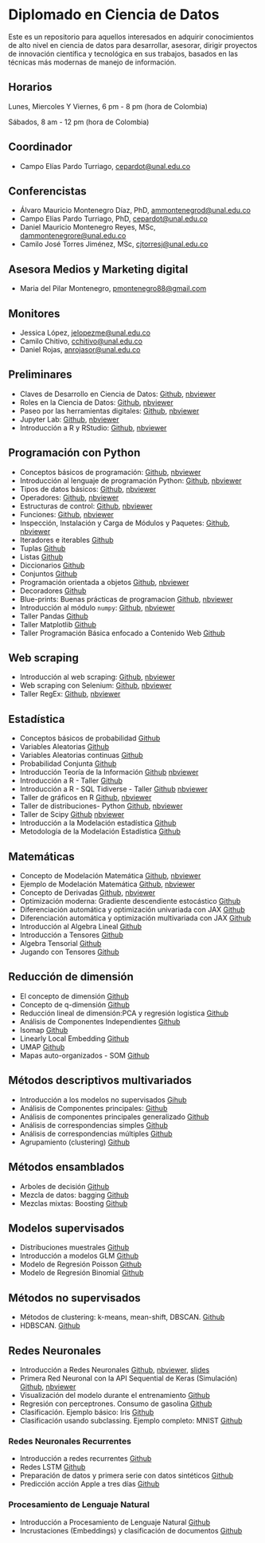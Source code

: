 # Diplomado en Ciencia de Datos
Este es un repositorio para aquellos interesados en adquirir conocimientos de alto nivel en ciencia de datos  para desarrollar, asesorar, dirigir proyectos de innovación científica y tecnológica en sus trabajos, basados en las técnicas más modernas de manejo de información.

## Horarios 
Lunes, Miercoles Y Viernes, 6 pm - 8 pm (hora de Colombia) 

Sábados, 8 am - 12 pm (hora de Colombia)

## Coordinador
- Campo Elías Pardo Turriago, cepardot@unal.edu.co

## Conferencistas 
- Álvaro Mauricio Montenegro Díaz, PhD, ammontenegrod@unal.edu.co 
- Campo Elías Pardo Turriago, PhD, cepardot@unal.edu.co
- Daniel Mauricio Montenegro Reyes, MSc, dammontenegrore@unal.edu.co
- Camilo José Torres Jiménez, MSc, cjtorresj@unal.edu.co  

## Asesora Medios y Marketing digital
- Maria del Pilar Montenegro, pmontenegro88@gmail.com

## Monitores
- Jessica López, jelopezme@unal.edu.co
- Camilo Chitivo, cchitivo@unal.edu.co
- Daniel Rojas, anrojasor@unal.edu.co

## Preliminares
- Claves de Desarrollo en Ciencia de Datos: 
[Github](https://github.com/AprendizajeProfundo/diplomado-ciencia-de-datos/blob/main/A_Preliminares/Cuadernos/ds_claves_desarrollo.ipynb), 
[nbviewer](https://nbviewer.org/github/AprendizajeProfundo/diplomado-ciencia-de-datos/blob/main/A_Preliminares/Cuadernos/ds_claves_desarrollo.ipynb)
- Roles en la Ciencia de Datos: 
[Github](https://github.com/AprendizajeProfundo/diplomado-ciencia-de-datos/blob/main/A_Preliminares/Cuadernos/ds_Roles_Data_science.ipynb), 
[nbviewer](https://nbviewer.org/github/AprendizajeProfundo/diplomado-ciencia-de-datos/blob/main/A_Preliminares/Cuadernos/ds_Roles_Data_science.ipynb)
- Paseo por las herramientas digitales: 
[Github](https://github.com/AprendizajeProfundo/diplomado-ciencia-de-datos/blob/main/A_Preliminares/Cuadernos/Herramientas_Digitales.ipynb), 
[nbviewer](https://nbviewer.org/github/AprendizajeProfundo/diplomado-ciencia-de-datos/blob/main/A_Preliminares/Cuadernos/Herramientas_Digitales.ipynb)
- Jupyter Lab: 
[Github](https://github.com/AprendizajeProfundo/diplomado-ciencia-de-datos/blob/main/A_Preliminares/Cuadernos/Intro_Jupyter.ipynb), 
[nbviewer](https://nbviewer.org/github/AprendizajeProfundo/diplomado-ciencia-de-datos/blob/main/A_Preliminares/Cuadernos/Intro_Jupyter.ipynb)
- Introducción a R y RStudio: 
[Github](https://github.com/AprendizajeProfundo/diplomado-ciencia-de-datos/blob/main/A_Preliminares/Cuadernos/Introduccion2RyRStudio.ipynb), 
[nbviewer](https://nbviewer.org/github/AprendizajeProfundo/diplomado-ciencia-de-datos/blob/main/A_Preliminares/Cuadernos/Introduccion2RyRStudio.ipynb)

## Programación con Python
- Conceptos básicos de programación: 
[Github](https://github.com/AprendizajeProfundo/diplomado-ciencia-de-datos/blob/main/Programaci%C3%B3n-Python/Cuadernos/py_0000_Conceptos_Basicos.ipynb), 
[nbviewer](https://nbviewer.org/github/AprendizajeProfundo/diplomado-ciencia-de-datos/blob/main/Programaci%C3%B3n-Python/Cuadernos/py_0000_Conceptos_Basicos.ipynb)
- Introducción al lenguaje de programación Python: 
[Github](https://github.com/AprendizajeProfundo/diplomado-ciencia-de-datos/blob/main/Programaci%C3%B3n-Python/Cuadernos/py_0010_Intro_Python.ipynb), 
[nbviewer](https://nbviewer.org/github/AprendizajeProfundo/diplomado-ciencia-de-datos/blob/main/Programaci%C3%B3n-Python/Cuadernos/py_0010_Intro_Python.ipynb)
- Tipos de datos básicos: 
[Github](https://github.com/AprendizajeProfundo/diplomado-ciencia-de-datos/blob/main/Programaci%C3%B3n-Python/Cuadernos/py_0020_Tipos_Datos_Basicos.ipynb), 
[nbviewer](https://nbviewer.org/github/AprendizajeProfundo/diplomado-ciencia-de-datos/blob/main/Programaci%C3%B3n-Python/Cuadernos/py_0020_Tipos_Datos_Basicos.ipynb)
- Operadores: 
[Github](https://github.com/AprendizajeProfundo/diplomado-ciencia-de-datos/blob/main/Programaci%C3%B3n-Python/Cuadernos/py_0030_Operadores.ipynb), 
[nbviewer](https://nbviewer.org/github/AprendizajeProfundo/diplomado-ciencia-de-datos/blob/main/Programaci%C3%B3n-Python/Cuadernos/py_0030_Operadores.ipynb)
- Estructuras de control: 
[Github](https://github.com/AprendizajeProfundo/diplomado-ciencia-de-datos/blob/main/Programaci%C3%B3n-Python/Cuadernos/py_0040_Estructuras_de_Control.ipynb), 
[nbviewer](https://nbviewer.org/github/AprendizajeProfundo/diplomado-ciencia-de-datos/blob/main/Programaci%C3%B3n-Python/Cuadernos/py_0040_Estructuras_de_Control.ipynb)
- Funciones: 
[Github](https://github.com/AprendizajeProfundo/diplomado-ciencia-de-datos/blob/main/Programaci%C3%B3n-Python/Cuadernos/py_0050_Funciones.ipynb), 
[nbviewer](https://nbviewer.org/github/AprendizajeProfundo/diplomado-ciencia-de-datos/blob/main/Programaci%C3%B3n-Python/Cuadernos/py_0050_Funciones.ipynb)
- Inspección, Instalación y Carga de Módulos y Paquetes: 
[Github](https://github.com/AprendizajeProfundo/diplomado-ciencia-de-datos/blob/main/Programaci%C3%B3n-Python/Cuadernos/py_0051_Modulos_Python.ipynb), 
[nbviewer](https://nbviewer.org/github/AprendizajeProfundo/diplomado-ciencia-de-datos/blob/main/Programaci%C3%B3n-Python/Cuadernos/py_0051_Modulos_Python.ipynb)
- Iteradores e iterables 
[Github](https://github.com/AprendizajeProfundo/diplomado-ciencia-de-datos/blob/main/Programaci%C3%B3n-Python/Cuadernos/py_0060_Iterables_Iteradores.ipynb)
- Tuplas 
[Github](https://github.com/AprendizajeProfundo/diplomado-ciencia-de-datos/blob/main/Programaci%C3%B3n-Python/Cuadernos/py_0070_Tuplas.ipynb)
- Listas 
[Github](https://github.com/AprendizajeProfundo/diplomado-ciencia-de-datos/blob/main/Programaci%C3%B3n-Python/Cuadernos/py_0080_Listas.ipynb)
- Diccionarios 
[Github](https://github.com/AprendizajeProfundo/diplomado-ciencia-de-datos/blob/main/Programaci%C3%B3n-Python/Cuadernos/py_0090_Diccionarios.ipynb)
- Conjuntos 
[Github](https://github.com/AprendizajeProfundo/diplomado-ciencia-de-datos/blob/main/Programación-Python/Cuadernos/py_0100_Conjuntos.ipynb)
- Programación orientada a objetos 
[Github](https://github.com/AprendizajeProfundo/diplomado-ciencia-de-datos/blob/main/Programaci%C3%B3n-Python/Cuadernos/py_0110_POO.ipynb), [nbviewer](nbviewer.org/github/AprendizajeProfundo/diplomado-ciencia-de-datos/blob/main/Programaci%C3%B3n-Python/Cuadernos/py_0110_POO.ipynb)
- Decoradores 
[Github](https://github.com/AprendizajeProfundo/diplomado-ciencia-de-datos/blob/main/Programaci%C3%B3n-Python/Cuadernos/py_0120_Decoradores.ipynb)
- Blue-prints: Buenas prácticas de programacion [Github](https://github.com/AprendizajeProfundo/diplomado-ciencia-de-datos/blob/main/Programaci%C3%B3n-Python/Cuadernos/py_0130_Patrones_POO.ipynb), [nbviewer](nbviewer.org/github/AprendizajeProfundo/diplomado-ciencia-de-datos/blob/main/Programaci%C3%B3n-Python/Cuadernos/py_0130_Patrones_POO.ipynb)
- Introducción al módulo `numpy`: 
[Github](https://github.com/AprendizajeProfundo/diplomado-ciencia-de-datos/blob/main/Programaci%C3%B3n-Python/Cuadernos/Taller_Numpy.ipynb), 
[nbviewer](https://nbviewer.org/github/AprendizajeProfundo/diplomado-ciencia-de-datos/blob/main/Programaci%C3%B3n-Python/Cuadernos/Taller_Numpy.ipynb)
- Taller Pandas 
[Github](https://github.com/AprendizajeProfundo/diplomado-ciencia-de-datos/blob/main/Programaci%C3%B3n-Python/Cuadernos/Taller_Pandas.ipynb)
- Taller Matplotlib 
[Github](https://github.com/AprendizajeProfundo/diplomado-ciencia-de-datos/blob/main/Programaci%C3%B3n-Python/Cuadernos/Taller_Matplotlib.ipynb)
- Taller Programación Básica enfocado a Contenido Web 
[Github](https://github.com/AprendizajeProfundo/diplomado-ciencia-de-datos/blob/main/Programaci%C3%B3n-Python/Cuadernos/Taller_Web.ipynb)

 ## Web scraping
 - Introducción al web scraping: [Github](https://github.com/AprendizajeProfundo/diplomado-ciencia-de-datos/blob/main/Web-Scraping/Cuadernos/Web_Scraping_Intro.ipynb), [nbviewer](https://nbviewer.org/github/AprendizajeProfundo/diplomado-ciencia-de-datos/blob/main/Web-Scraping/Cuadernos/Web_Scraping_Intro.ipynb)
 - Web scraping con Selenium: [Github](https://github.com/AprendizajeProfundo/diplomado-ciencia-de-datos/blob/main/Web-Scraping/Cuadernos/Web_Scraping_Selenium.ipynb), [nbviewer](https://nbviewer.org/github/AprendizajeProfundo/diplomado-ciencia-de-datos/blob/main/Web-Scraping/Cuadernos/Web_Scraping_Selenium.ipynb)
 - Taller RegEx: [Github](https://github.com/AprendizajeProfundo/diplomado-ciencia-de-datos/blob/main/Web-Scraping/Cuadernos/Taller_Regex.ipynb), [nbviewer](https://nbviewer.org/github/AprendizajeProfundo/diplomado-ciencia-de-datos/blob/main/Web-Scraping/Cuadernos/Taller_Regex.ipynb)

 ## Estadística
 - Conceptos básicos de probabilidad 
 [Github](https://github.com/AprendizajeProfundo/diplomado-ciencia-de-datos/blob/main/Matematicas-Estadistica/Cuadernos/Prob_Conceptos_Basicos.ipynb)
 - Variables Aleatorias [Github](https://github.com/AprendizajeProfundo/diplomado-ciencia-de-datos/blob/main/Matematicas-Estadistica/Cuadernos/Prob_Variables_Aleatorias.ipynb)
 - Variables Aleatorias continuas [Github](https://github.com/AprendizajeProfundo/diplomado-ciencia-de-datos/blob/main/Matematicas-Estadistica/Cuadernos/Prob_Distribuciones_continuas.ipynb)
 - Probabilidad Conjunta [Github](https://github.com/AprendizajeProfundo/diplomado-ciencia-de-datos/blob/main/Matematicas-Estadistica/Cuadernos/Prob_Var_Prob_conjunta.ipynb)
 - Introducción Teoría de la Información [Github](https://github.com/AprendizajeProfundo/diplomado-ciencia-de-datos/blob/main/Matematicas-Estadistica/Cuadernos/ti_Teoria_Informacion.ipynb) [nbviewer](https://nbviewer.org/github/AprendizajeProfundo/diplomado-ciencia-de-datos/blob/main/Matematicas-Estadistica/Cuadernos/ti_Teoria_Informacion.ipynb)
 - Introducción a R - Taller [Github](https://github.com/AprendizajeProfundo/diplomado-ciencia-de-datos/blob/main/Matematicas-Estadistica/Cuadernos/Taller_R.ipynb)
 - Introducción a R - SQL Tidiverse - Taller [Github](https://github.com/AprendizajeProfundo/diplomado-ciencia-de-datos/blob/main/Matematicas-Estadistica/Cuadernos/Taller%20SQL%20y%20Tidyverse.ipynb) [nbviewer](https://github.com/AprendizajeProfundo/diplomado-ciencia-de-datos/blob/main/Matematicas-Estadistica/Cuadernos/Taller%20SQL%20y%20Tidyverse.ipynb)
 - Taller de gráficos en R [Github](https://github.com/AprendizajeProfundo/diplomado-ciencia-de-datos/blob/main/Matematicas-Estadistica/Cuadernos/Taller_Graficos_R.ipynb), [nbviewer](https://nbviewer.org/github/AprendizajeProfundo/diplomado-ciencia-de-datos/blob/main/Matematicas-Estadistica/Cuadernos/Taller_Graficos_R.ipynb)
 - Taller de distribuciones- Python 
 [Github](https://github.com/AprendizajeProfundo/diplomado-ciencia-de-datos/blob/main/Matematicas-Estadistica/Cuadernos/Taller_Distribuciones.ipynb), 
 [nbviewer](https://nbviewer.org/github/AprendizajeProfundo/diplomado-ciencia-de-datos/blob/main/Matematicas-Estadistica/Cuadernos/Taller_Distribuciones.ipynb)
 - Taller de Scipy 
 [Github](https://github.com/AprendizajeProfundo/diplomado-ciencia-de-datos/blob/main/Matematicas-Estadistica/Cuadernos/Taller_scipy.ipynb) 
 [nbviewer](https://github.com/AprendizajeProfundo/diplomado-ciencia-de-datos/blob/main/Matematicas-Estadistica/Cuadernos/Taller_scipy.ipynb)
 - Introducción a la Modelación estadística [Github](https://github.com/AprendizajeProfundo/diplomado-ciencia-de-datos/blob/main/Matematicas-Estadistica/Cuadernos/Introduccion_Modelacion_estadistica.ipynb)
 - Metodología de la Modelación Estadística [Github](https://github.com/AprendizajeProfundo/diplomado-ciencia-de-datos/blob/main/Matematicas-Estadistica/Cuadernos/Metodologia_Modelacion_estadistica.ipynb)

## Matemáticas

- Concepto de Modelación Matemática [Github](https://github.com/AprendizajeProfundo/diplomado-ciencia-de-datos/blob/main/Matematicas-Estadistica/Cuadernos/mod_Modelamiento.ipynb), [nbviewer](https://nbviewer.org/github/AprendizajeProfundo/diplomado-ciencia-de-datos/blob/main/Matematicas-Estadistica/Cuadernos/mod_Modelamiento.ipynb)
- Ejemplo de Modelación Matemática [Github](https://github.com/AprendizajeProfundo/diplomado-ciencia-de-datos/blob/main/Matematicas-Estadistica/Cuadernos/mod_Ejemplo_Modelamiento.ipynb), [nbviewer](https://nbviewer.org/github/AprendizajeProfundo/diplomado-ciencia-de-datos/blob/main/Matematicas-Estadistica/Cuadernos/mod_Ejemplo_Modelamiento.ipynb)
- Concepto de Derivadas [Github](https://github.com/AprendizajeProfundo/diplomado-ciencia-de-datos/blob/main/Matematicas-Estadistica/Cuadernos/cal_derivadas.ipynb), [nbviewer](https://nbviewer.org/github/AprendizajeProfundo/diplomado-ciencia-de-datos/blob/main/Matematicas-Estadistica/Cuadernos/cal_derivadas.ipynb)
- Optimización moderna: Gradiente descendiente estocástico [Github](https://github.com/AprendizajeProfundo/diplomado-ciencia-de-datos/blob/main/Matematicas-Estadistica/Cuadernos/optimizacion_sgd.ipynb)
- Diferenciación automática y optimización univariada con JAX [Github](https://github.com/AprendizajeProfundo/diplomado-ciencia-de-datos/blob/main/Matematicas-Estadistica/Cuadernos/Optimization_1.ipynb)
- Diferenciación automática y optimización multivariada con JAX [Github](https://github.com/AprendizajeProfundo/diplomado-ciencia-de-datos/blob/main/Matematicas-Estadistica/Cuadernos/Optimization_2.ipynb)
- Introducción al Algebra Lineal [Github](https://github.com/AprendizajeProfundo/diplomado-ciencia-de-datos/blob/main/Matematicas-Estadistica/Cuadernos/IntroAlgebraLineal.ipynb)
- Introducción a Tensores [Github](https://github.com/AprendizajeProfundo/diplomado-ciencia-de-datos/blob/main/Matematicas-Estadistica/Cuadernos/t_0010_Intro_Tensores.ipynb)
- Algebra Tensorial [Github](https://github.com/AprendizajeProfundo/diplomado-ciencia-de-datos/blob/main/Matematicas-Estadistica/Cuadernos/t_0020_Algebra_Tensorial.ipynb)
- Jugando con Tensores [Github](https://github.com/AprendizajeProfundo/diplomado-ciencia-de-datos/blob/main/Matematicas-Estadistica/Cuadernos/t_0030_Tensores_Redes_Imagenes.ipynb)

## Reducción de dimensión

- El concepto de dimensión [Github](https://github.com/AprendizajeProfundo/diplomado-ciencia-de-datos/blob/main/Reduccion-dimension-visualizacion/Cuadernos/rd_0010_Intro_Reduce_Dimension.ipynb)
- Concepto de q-dimensión [Github](https://github.com/AprendizajeProfundo/diplomado-ciencia-de-datos/blob/main/Reduccion-dimension-visualizacion/Cuadernos/rd_0020_Concepto%20de%20q-dimensi%C3%B3n.ipynb)
- Reducción lineal de dimensión:PCA y regresión logística [Github](https://github.com/AprendizajeProfundo/diplomado-ciencia-de-datos/blob/main/Reduccion-dimension-visualizacion/Cuadernos/rd_0030_PCA_Reg_Logit.ipynb)
- Análisis de Componentes Independientes [Github](https://github.com/AprendizajeProfundo/diplomado-ciencia-de-datos/blob/main/Reduccion-dimension-visualizacion/Cuadernos/rd_0040_ICA.ipynb)
- Isomap [Github](https://github.com/AprendizajeProfundo/diplomado-ciencia-de-datos/blob/main/Reduccion-dimension-visualizacion/Cuadernos/rd_0050_Isomap.ipynb)
- Linearly Local Embedding [Github](https://github.com/AprendizajeProfundo/diplomado-ciencia-de-datos/blob/main/Reduccion-dimension-visualizacion/Cuadernos/rd_0060_LLE.ipynb)
- UMAP [Github](https://github.com/AprendizajeProfundo/diplomado-ciencia-de-datos/blob/main/Reduccion-dimension-visualizacion/Cuadernos/rd_0070_UMAP.ipynb)
- Mapas auto-organizados - SOM [Github](https://github.com/AprendizajeProfundo/diplomado-ciencia-de-datos/blob/main/Reduccion-dimension-visualizacion/Cuadernos/som_Introduccion.ipynb)

## Métodos descriptivos multivariados

- Introducción a los modelos no supervisados [Gihub](https://github.com/AprendizajeProfundo/diplomado-ciencia-de-datos/blob/main/Metodos-exploratorios-mutlivariados/Cuadernos/AprendizajeNoSupervisado.ipynb)
- Análisis de Componentes principales: [Github](https://github.com/AprendizajeProfundo/diplomado-ciencia-de-datos/blob/main/Metodos-exploratorios-mutlivariados/Cuadernos/ACPcienciaDatos.ipynb)
- Análisis de componentes principales generalizado [Github](https://github.com/AprendizajeProfundo/diplomado-ciencia-de-datos/blob/main/Metodos-exploratorios-mutlivariados/Cuadernos/ACPgeneralgithub.ipynb)
- Análisis de correspondencias simples [Github](https://github.com/AprendizajeProfundo/diplomado-ciencia-de-datos/blob/main/Metodos-exploratorios-mutlivariados/Cuadernos/ACS.ipynb)
- Análisis de correspondencias múltiples [Github](https://github.com/AprendizajeProfundo/diplomado-ciencia-de-datos/blob/main/Metodos-exploratorios-mutlivariados/Cuadernos/ACM.ipynb)
- Agrupamiento (clustering) [Github](https://github.com/AprendizajeProfundo/diplomado-ciencia-de-datos/blob/main/Metodos-exploratorios-mutlivariados/Cuadernos/Agrupamiento.ipynb)

## Métodos ensamblados
- Arboles de decisión [Github](https://github.com/AprendizajeProfundo/diplomado-ciencia-de-datos/blob/main/Metodos-ensamblados/Cuadernos/men_010_Arboles%20de%20decision.ipynb)
- Mezcla de datos: bagging [Github](https://github.com/AprendizajeProfundo/diplomado-ciencia-de-datos/blob/main/Metodos-ensamblados/Cuadernos/men_020_M_ensamblados_Bagging.ipynb)
- Mezclas mixtas: Boosting [Github](https://github.com/AprendizajeProfundo/diplomado-ciencia-de-datos/blob/main/Metodos-ensamblados/Cuadernos/men_030_M_ensamblados_Mezclas_Boosting.ipynb)

## Modelos supervisados

- Distribuciones muestrales [Github](https://github.com/AprendizajeProfundo/diplomado-ciencia-de-datos/blob/main/Aprendizaje_supervisado/Cuadernos/su_0030_Distribuciones_muestrales.ipynb)
- Introducción a modelos GLM [Github](https://github.com/AprendizajeProfundo/diplomado-ciencia-de-datos/blob/main/Aprendizaje_supervisado/Cuadernos/su_0020_GLM_Intro.ipynb)
- Modelo de Regresión Poisson [Github](https://github.com/AprendizajeProfundo/diplomado-ciencia-de-datos/blob/main/Aprendizaje_supervisado/Cuadernos/su_0050_Regresion_Poisson.ipynb)
- Modelo de Regresión Binomial [Github](https://github.com/AprendizajeProfundo/diplomado-ciencia-de-datos/blob/main/Aprendizaje_supervisado/Cuadernos/su_0060_Regresion_Binomial.ipynb)

## Métodos no supervisados
- Métodos de clustering: k-means, mean-shift, DBSCAN. [Github](https://github.com/AprendizajeProfundo/diplomado-ciencia-de-datos/blob/main/Clustering/Cuadernos/clu_0020_Clustering.ipynb)
- HDBSCAN. [Github](https://github.com/AprendizajeProfundo/diplomado-ciencia-de-datos/blob/main/Clustering/Cuadernos/clu_0030_HDBSCAN.ipynb)

## Redes Neuronales

- Introducción a Redes Neuronales [Github](https://github.com/AprendizajeProfundo/diplomado-ciencia-de-datos/blob/main/redes-neuronales/Cuadernos/RedesNeuronales_intro.ipynb), [nbviewer](https://nbviewer.org/github/AprendizajeProfundo/diplomado-ciencia-de-datos/blob/main/redes-neuronales/Cuadernos/RedesNeuronales_intro.ipynb), [slides](https://nbviewer.org/github/AprendizajeProfundo/diplomado-ciencia-de-datos/blob/main/redes-neuronales/Presentaciones/RedesNeuronales_intro.slides.html)
- Primera Red Neuronal con la API Sequential de Keras (Simulación) [Github](https://github.com/AprendizajeProfundo/diplomado-ciencia-de-datos/blob/main/redes-neuronales/Cuadernos/am_Hello_World_ML.ipynb), [nbviewer](https://nbviewer.org/github/AprendizajeProfundo/diplomado-ciencia-de-datos/blob/main/redes-neuronales/Cuadernos/am_Hello_World_ML.ipynb)
- Visualización del modelo durante el entrenamiento [Github](https://github.com/AprendizajeProfundo/diplomado-ciencia-de-datos/blob/main/redes-neuronales/Cuadernos/NN_Animation2.ipynb)
- Regresión con perceptrones. Consumo de gasolina [Github](https://github.com/AprendizajeProfundo/diplomado-ciencia-de-datos/blob/main/redes-neuronales/Cuadernos/am_regresion_Keras_gasolina.ipynb)
- Clasificación. Ejemplo básico: Iris  [Github](https://github.com/AprendizajeProfundo/diplomado-ciencia-de-datos/blob/main/redes-neuronales/Cuadernos/am-subclassing-iris.ipynb)
- Clasificación usando subclassing. Ejemplo completo: MNIST [Github](https://github.com/AprendizajeProfundo/diplomado-ciencia-de-datos/blob/main/redes-neuronales/Cuadernos/Intro_Keras_Subclassing_mnist.ipynb)

### Redes Neuronales Recurrentes
- Introducción a redes recurrentes [Github](https://github.com/AprendizajeProfundo/diplomado-ciencia-de-datos/blob/main/redes-neuronales/Cuadernos/rnn_Intro_Redes_Recurrentes.ipynb)
- Redes LSTM [Github](https://github.com/AprendizajeProfundo/diplomado-ciencia-de-datos/blob/main/redes-neuronales/Cuadernos/rnr_LSTM_Intro.ipynb)
- Preparación de datos y primera serie con datos sintéticos [Github](https://github.com/AprendizajeProfundo/diplomado-ciencia-de-datos/blob/main/redes-neuronales/Cuadernos/rnr_Times_series_Intro-lstm.ipynb)
- Predicción acción Apple a tres días [Github](https://github.com/AprendizajeProfundo/diplomado-ciencia-de-datos/blob/main/redes-neuronales/Cuadernos/rnr_accion_Apple_Prediccion_tres_dias-multiple-.ipynb)

### Procesamiento de Lenguaje Natural
- Introducción a Procesamiento de Lenguaje Natural [Github](https://github.com/AprendizajeProfundo/diplomado-ciencia-de-datos/blob/main/redes-neuronales/Cuadernos/nlp_Introduccion.ipynb)
- Incrustaciones (Embeddings) y clasificación de documentos [Github](https://github.com/AprendizajeProfundo/diplomado-ciencia-de-datos/blob/main/redes-neuronales/Cuadernos/nlp_Clustering_docs.ipynb)

